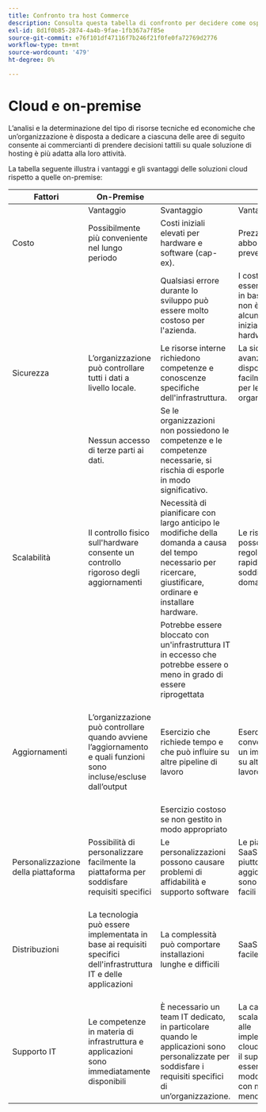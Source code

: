 ```yaml
---
title: Confronto tra host Commerce
description: Consulta questa tabella di confronto per decidere come ospitare un progetto di e-commerce.
exl-id: 8d1f0b85-2874-4a4b-9fae-1fb367a7f85e
source-git-commit: e76f101df47116f7b246f21f0fe0fa72769d2776
workflow-type: tm+mt
source-wordcount: '479'
ht-degree: 0%

---
```


# Cloud e on-premise

L’analisi e la determinazione del tipo di risorse tecniche ed economiche che un’organizzazione è disposta a dedicare a ciascuna delle aree di seguito consente ai commercianti di prendere decisioni tattili su quale soluzione di hosting è più adatta alla loro attività.

La tabella seguente illustra i vantaggi e gli svantaggi delle soluzioni cloud rispetto a quelle on-premise:

<table>
    <thead>
        <tr>
            <th>Fattori</th>
            <th>On-Premise</th>
            <th></th>
            <th>Cloud</th>
            <th></th>
        </tr>
    </thead>
    <tbody>
        <tr>
            <td></td>
            <td>Vantaggio</td>
            <td>Svantaggio</td>
            <td>Vantaggio</td>
            <td>Svantaggio</td>
        </tr>
        <tr>
            <td>Costo</td>
            <td>Possibilmente più conveniente nel lungo periodo</td>
            <td>Costi iniziali elevati per hardware e software (cap-ex).</td>
            <td>Prezzi di abbonamento prevedibili.</td>
            <td>È necessaria una proiezione dei costi a lungo termine.</td>
        </tr>
        <tr>
            <td></td>
            <td></td>
            <td>Qualsiasi errore durante lo sviluppo può essere molto costoso per l'azienda.</td>
            <td>I costi possono essere preventivati in base all'op-ex e non è richiesto alcun investimento iniziale hardware/software.</td>
            <td>I costi delle licenze possono ridurre i risparmi sull'hardware</td>
        </tr>
        <tr>
            <td>Sicurezza</td>
            <td>L’organizzazione può controllare tutti i dati a livello locale.</td>
            <td>Le risorse interne richiedono competenze e conoscenze specifiche dell'infrastruttura.</td>
            <td>La sicurezza avanzata dei dati è disponibile e facilmente gestibile per le organizzazioni.</td>
            <td>Aggressivamente bersaglio da parte degli hacker</td>
        </tr>
        <tr>
            <td></td>
            <td>Nessun accesso di terze parti ai dati.</td>
            <td>Se le organizzazioni non possiedono le competenze e le competenze necessarie, si rischia di esporle in modo significativo.</td>
            <td></td>
            <td>I dati sono accessibili da terze parti.</td>
        </tr>
        <tr>
            <td>Scalabilità</td>
            <td>Il controllo fisico sull'hardware consente un controllo rigoroso degli aggiornamenti</td>
            <td>Necessità di pianificare con largo anticipo le modifiche della domanda a causa del tempo necessario per ricercare, giustificare, ordinare e installare hardware.</td>
            <td>Le risorse cloud possono essere regolate rapidamente per soddisfare una domanda specifica</td>
            <td>I costi aumentano quando l’infrastruttura cloud non viene gestita correttamente e non viene tenuta traccia in modo corretto</td>
        </tr>
        <tr>
            <td></td>
            <td></td>
            <td>Potrebbe essere bloccato con un'infrastruttura IT in eccesso che potrebbe essere o meno in grado di essere riprogettata</td>
            <td></td>
            <td></td>
        </tr>
        <tr>
            <td>Aggiornamenti</td>
            <td>L’organizzazione può controllare quando avviene l’aggiornamento e quali funzioni sono incluse/escluse dall’output</td>
            <td>Esercizio che richiede tempo e che può influire su altre pipeline di lavoro</td>
            <td>Esercizio rapido e conveniente con un impatto ridotto su altri flussi di lavoro</td>
            <td>Il provider SaaS gestisce l’aggiornamento e l’organizzazione non è sempre a conoscenza dell’output finale e dell’impatto sul sito</td>
        </tr>
        <tr>
            <td></td>
            <td></td>
            <td>Esercizio costoso se non gestito in modo appropriato</td>
            <td></td>
            <td></td>
        </tr>
        <tr>
            <td>Personalizzazione della piattaforma</td>
            <td>Possibilità di personalizzare facilmente la piattaforma per soddisfare requisiti specifici</td>
            <td>Le personalizzazioni possono causare problemi di affidabilità e supporto software</td>
            <td>Le piattaforme SaaS sono piuttosto stabili. Gli aggiornamenti sono iterativi e facili da gestire</td>
            <td>SaaS riduce la possibilità di modificare la piattaforma</td>
        </tr>
        <tr>
            <td>Distribuzioni</td>
            <td>La tecnologia può essere implementata in base ai requisiti specifici dell'infrastruttura IT e delle applicazioni</td>
            <td>La complessità può comportare installazioni lunghe e difficili</td>
            <td>SaaS è affidabile e facile da eseguire</td>
            <td>Normalmente, il SaaS è implementato a un minimo comune denominatore, che può talvolta causare funzionalità di limitazione</td>
        </tr>
        <tr>
            <td>Supporto IT</td>
            <td>Le competenze in materia di infrastruttura e applicazioni sono immediatamente disponibili</td>
            <td>È necessario un team IT dedicato, in particolare quando le applicazioni sono personalizzate per soddisfare i requisiti specifici di un’organizzazione.</td>
            <td>La cautela nella scalabilità inerente alle implementazioni cloud significa che il supporto IT può essere gestito in modo più efficiente con meno tempo e meno impegno.</td>
            <td>La curva di apprendimento per il cloud è significativa e il personale adeguatamente formato è costoso</td>
        </tr>
    </tbody>
</table>
